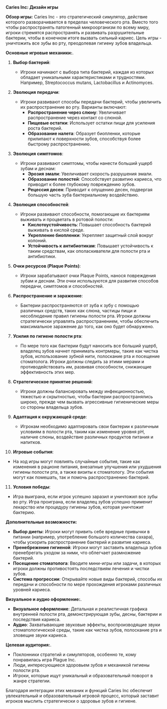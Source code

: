 **Caries Inc: Дизайн игры**

**Обзор игры:**
Caries Inc - это стратегический симулятор, действие которого разворачивается в пределах человеческого рта. Вместо того чтобы распространять патогенный микроорганизм по всему миру, игроки стремятся распространять и развивать разрушительные бактерии, чтобы в конечном итоге вызвать сильный кариес. Цель игры - уничтожить все зубы во рту, преодолевая гигиену зубов владельца.

**Основные игровые механики:**.

1. **Выбор бактерий**:

   - Игроки начинают с выбора типа бактерий, каждая из которых обладает уникальными характеристиками и трудностями. Например, Streptococcus mutans, Lactobacillus и Actinomyces.

2. **Эволюция передачи**:

   - Игроки развивают способы передачи бактерий, чтобы увеличить их распространение во рту. Варианты включают:
     - **Распространение через слюну**: Увеличивает распространение через контакт со слюной.
     - **Пищевые остатки**: Использует остатки пищи для усиления роста бактерий.
     - **Образование налета**: Образует биопленки, которые прилипают к поверхности зубов, способствуя более быстрому распространению.

3. **Эволюция симптомов**:

   - Игроки развивают симптомы, чтобы нанести больший ущерб зубам и деснам:
     - **Эрозия эмали**: Увеличивает скорость разрушения эмали.
     - **Образование полостей**: Способствует развитию кариеса, что приводит к более глубокому повреждению зубов.
     - **Рецессия десен**: Приводит к опущению десен, подвергая большую часть зуба бактериальному воздействию.

4. **Эволюция способностей**:

   - Игроки развивают способности, помогающие их бактериям выживать и процветать в ротовой полости:
     - **Кислотоустойчивость**: Повышает способность бактерий выживать в кислой среде.
     - **Укрепление биопленки**: Укрепляет защитный слой вокруг колоний.
     - **Устойчивость к антибиотикам**: Повышает устойчивость к таким средствам, как ополаскиватели для полости рта и антибиотики.

5. **Очки ресурсов (Plaque Points)**:

   - Игроки зарабатывают очки Plaque Points, нанося повреждения зубам и деснам. Эти очки используются для развития способов передачи, симптомов и способностей.

6. **Распространение и заражение**:

   - Бактерии распространяются от зуба к зубу с помощью различных средств, таких как слюна, частицы пищи и несоблюдение правил гигиены полости рта. Игроки должны стратегически управлять распространением, чтобы обеспечить максимальное заражение до того, как оно будет обнаружено.

7. **Усилия по гигиене полости рта**:

   - По мере того как бактерии будут наносить все больший ущерб, владелец зубов начнет принимать контрмеры, такие как чистка зубов, использование зубной нити, полоскание рта и посещение стоматолога. Игроки должны следить за этими мерами и противодействовать им, развивая способности, снижающие эффективность этих мер.

8. **Стратегическое принятие решений**:

   - Игроки должны балансировать между инфекционностью, тяжестью и скрытностью, чтобы бактерии распространялись широко, прежде чем вызвать агрессивные гигиенические меры со стороны владельца зубов.

9. **Адаптация к окружающей среде**:

   - Игрокам необходимо адаптировать свои бактерии к различным условиям в полости рта, таким как изменение уровня pH, наличие слюны, воздействие различных продуктов питания и напитков.

10. **Игровые события**:

- На ход игры могут повлиять случайные события, такие как изменения в рационе питания, внезапные улучшения или ухудшения гигиены полости рта, а также визиты к стоматологу. Эти события могут как помешать, так и помочь распространению бактерий.

11. **Условия победы**:

- Игра выиграна, если игрок успешно заразил и уничтожил все зубы во рту. Игра проиграна, если владелец зубов успешно применит лекарство или процедуру гигиены зубов, которая уничтожит бактерию.

**Дополнительные возможности:**

- **Выбор диеты**: Игроки могут привить себе вредные привычки в питании (например, употребление большого количества сахара), чтобы ускорить распространение бактерий и развитие кариеса.
- **Пренебрежение гигиеной**: Игроки могут заставить владельца зубов пренебрегать уходом за ними, что облегчает размножение бактерий.
- **Посещение стоматолога**: Вводите мини-игры или задачи, в которых игроки должны противостоять последствиям лечения и чистки зубов.
- **Система прогрессии**: Открывайте новые виды бактерий, способы их передачи и способности по мере прохождения игроками различных уровней кариеса.

**Визуальное и аудио оформление:**.

- **Визуальное оформление**: Детальная и реалистичная графика внутренней полости рта, демонстрирующая зубы, десны, бактерии и последствия кариеса.
- **Аудио**: Захватывающие звуковые эффекты, воспроизводящие звуки стоматологической среды, такие как чистка зубов, полоскание рта и зловещие звуки кариеса.

**Целевая аудитория:**.

- Поклонники стратегий и симуляторов, особенно те, кому понравилась игра Plague Inc.
- Люди, интересующиеся здоровьем зубов и механикой гигиены полости рта.
- Игроки, которые ищут уникальный и образовательный поворот в жанре стратегии.

Благодаря интеграции этих механик и функций Caries Inc обеспечит увлекательный и образовательный игровой процесс, который заставит игроков мыслить стратегически о здоровье зубов и гигиене.
